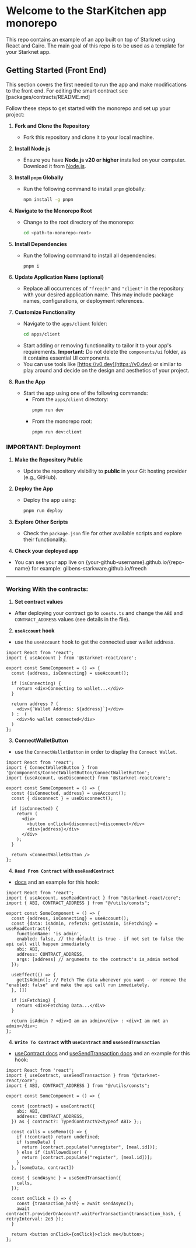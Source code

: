 # Welcome to the StarKitchen app monorepo

This repo contains an example of an app built on top of Starknet using React and Cairo.
The main goal of this repo is to be used as a template for your Starknet app.

## Getting Started (Front End)

This section covers the first needed to run the app and make modifications to the front end. For editing the smart contract see [packages/contracts/README.md]

Follow these steps to get started with the monorepo and set up your project:

1. **Fork and Clone the Repository**
   - Fork this repository and clone it to your local machine.

2. **Install Node.js**
   - Ensure you have **Node.js v20 or higher** installed on your computer. Download it from [Node.js](https://nodejs.org).

3. **Install `pnpm` Globally**
   - Run the following command to install `pnpm` globally:
     ```bash
     npm install -g pnpm
     ```

4. **Navigate to the Monorepo Root**
   - Change to the root directory of the monorepo:
     ```bash
     cd <path-to-monorepo-root>
     ```

5. **Install Dependencies**
   - Run the following command to install all dependencies:
     ```bash
     pnpm i
     ```

6. **Update Application Name (optional)**
   - Replace all occurrences of `"freech"` and `"client"` in the repository with your desired application name. This may include package names, configurations, or deployment references.


7. **Customize Functionality**
   - Navigate to the `apps/client` folder:
     ```bash
     cd apps/client
     ```
   - Start adding or removing functionality to tailor it to your app's requirements. **Important:** Do not delete the `components/ui` folder, as it contains essential UI components.
   - You can use tools like [https://v0.dev](https://v0.dev) or similar to play around and decide on the design and aesthetics of your project.

9. **Run the App**
   - Start the app using one of the following commands:
     - From the `apps/client` directory:
       ```bash
       pnpm run dev
       ```
     - From the monorepo root:
       ```bash
       pnpm run dev:client
       ```

### IMPORTANT: Deployment

1. **Make the Repository Public**
   - Update the repository visibility to **public** in your Git hosting provider (e.g., GitHub).

2. **Deploy the App**
   - Deploy the app using:
     ```bash
     pnpm run deploy
     ```

3. **Explore Other Scripts**
   - Check the `package.json` file for other available scripts and explore their functionality.

4. **Check your deployed app**
  - You can see your app live on {your-github-username}.github.io/{repo-name} for example: gilbens-starkware.github.io/freech
---

### Working With the contracts:

1. **Set contract values**
  - After deploying your contract go to `consts.ts` and change the `ABI` and `CONTRACT_ADDRESS` values (see details in the file).

2. **`useAccount` hook** 
  - use the `useAccount` hook to get the connected user wallet address.

```tsx
import React from 'react';
import { useAccount } from '@starknet-react/core';

export const SomeComponent = () => {
  const {address, isConnecting} = useAccount();

  if (isConnecting) {
    return <div>Connecting to wallet...</div>
  }

  return address ? (
    <div>{`Wallet Address: ${address}`}</div> 
  ) :  (
    <div>No wallet connected</div>
  )
};
```

3. **ConnectWalletButton** 
  - use the `ConnectWalletButton` in order to display the `Connect Wallet`.

```tsx
import React from 'react';
import { ConnectWalletButton } from '@/components/ConnectWalletButton/ConnectWalletButton';
import {useAccount, useDisconnect} from '@starknet-react/core';

export const SomeComponent = () => {
  const {isConnected, address} = useAccount();
  const { disconnect } = useDisconnect();

  if (isConnected) {
    return (
      <div>
        <button onClick={disconnect}>disconnect</div>
        <div>{address}</div>
      </div>
    );
  }
  
  return <ConnectWalletButton />
};
```

4. **`Read From Contract` with `useReadContract`**
  - [docs](https://www.starknet-react.com/docs/hooks/use-read-contract) and an example for this hook: 

```tsx
import React from 'react';
import { useAccount, useReadContract } from "@starknet-react/core";
import { ABI, CONTRACT_ADDRESS } from "@/utils/consts";

export const SomeComponent = () => {
  const {address, isConnecting} = useAccount();
  const {data: isAdmin, refetch: getIsAdmin, isFetching} = useReadContract({ 
    functionName: 'is_admin', 
    enabled: false, // the default is true - if not set to false the api call will happen immediately
    abi: ABI,
    address: CONTRACT_ADDRESS,
    args: [address] // arguments to the contract's is_admin method
  });

  useEffect(() => {
    getIsAdmin(); // Fetch The data whenever you want - or remove the "enabled: false" and make the api call run immediately.
  }, [])

  if (isFetching) {
    return <div>Fetching Data...</div>
  }

  return isAdmin ? <div>I am an admin</div> : <div>I am not an admin</div>;
};
```

4. **`Write To Contract` with `useContract` and `useSendTransaction`**
  - [useContract docs](https://www.starknet-react.com/docs/hooks/use-contract) and [useSendTransaction docs](https://www.starknet-react.com/docs/hooks/use-read-contract) and an example for this hook: 

```tsx
import React from 'react';
import { useContract, useSendTransaction } from "@starknet-react/core";
import { ABI, CONTRACT_ADDRESS } from "@/utils/consts";

export const SomeComponent = () => {
  
  const {contract} = useContract({
    abi: ABI,
    address: CONTRACT_ADDRESS,
  }) as { contract?: TypedContractV2<typeof ABI> };;

  const calls = useMemo(() => {
    if (!contract) return undefined;
    if (someData) {
      return [contract.populate("unregister", [meal.id])];
    } else if (isAllowedUser) {
      return [contract.populate("register", [meal.id])];
    }
  }, [someData, contract])

  const { sendAsync } = useSendTransaction({ 
    calls, 
  });  

  const onClick = () => {
    const {transaction_hash} = await sendAsync();
    await contract?.providerOrAccount?.waitForTransaction(transaction_hash, { retryInterval: 2e3 });
  }
  
  return <button onClick={onClick}>click me</button>;
};
```

